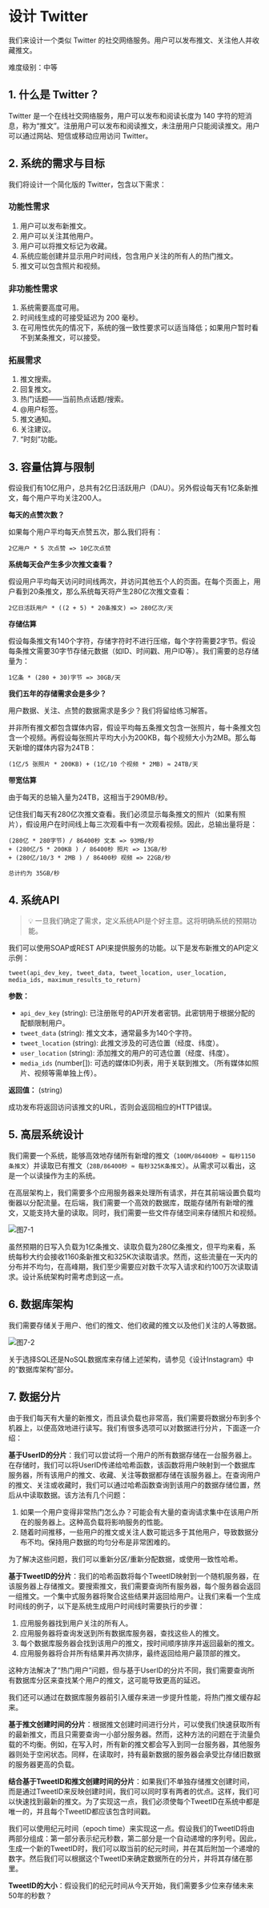 # 设计 Twitter

我们来设计一个类似 Twitter 的社交网络服务。用户可以发布推文、关注他人并收藏推文。

难度级别：中等

## 1. 什么是 Twitter？
Twitter 是一个在线社交网络服务，用户可以发布和阅读长度为 140 字符的短消息，称为“推文”。注册用户可以发布和阅读推文，未注册用户只能阅读推文。用户可以通过网站、短信或移动应用访问 Twitter。

## 2. 系统的需求与目标
我们将设计一个简化版的 Twitter，包含以下需求：

### 功能性需求
1. 用户可以发布新推文。
2. 用户可以关注其他用户。
3. 用户可以将推文标记为收藏。
4. 系统应能创建并显示用户时间线，包含用户关注的所有人的热门推文。
5. 推文可以包含照片和视频。

### 非功能性需求
1. 系统需要高度可用。
2. 时间线生成的可接受延迟为 200 毫秒。
3. 在可用性优先的情况下，系统的强一致性要求可以适当降低；如果用户暂时看不到某条推文，可以接受。

### 拓展需求
1. 推文搜索。
2. 回复推文。
3. 热门话题——当前热点话题/搜索。
4. @用户标签。
5. 推文通知。
6. 关注建议。
7. “时刻”功能。

## 3. 容量估算与限制

假设我们有10亿用户，总共有2亿日活跃用户（DAU）。另外假设每天有1亿条新推文，每个用户平均关注200人。

**每天的点赞次数？**

如果每个用户平均每天点赞五次，那么我们将有：

`2亿用户 * 5 次点赞 => 10亿次点赞`

**系统每天会产生多少次推文查看？**

假设用户平均每天访问时间线两次，并访问其他五个人的页面。在每个页面上，用户看到20条推文，那么系统每天将产生280亿次推文查看：

`2亿日活跃用户 * ((2 + 5) * 20条推文) => 280亿次/天`

**存储估算**

假设每条推文有140个字符，存储字符时不进行压缩，每个字符需要2字节。假设每条推文需要30字节存储元数据（如ID、时间戳、用户ID等）。我们需要的总存储量为：

`1亿条 * (280 + 30)字节 => 30GB/天`

**我们五年的存储需求会是多少？**

用户数据、关注、点赞的数据需求是多少？我们将留给练习解答。

并非所有推文都包含媒体内容，假设平均每五条推文包含一张照片，每十条推文包含一个视频。再假设每张照片平均大小为200KB，每个视频大小为2MB。那么每天新增的媒体内容为24TB：

`(1亿/5 张照片 * 200KB) + (1亿/10 个视频 * 2MB) ≈ 24TB/天`

**带宽估算**

由于每天的总输入量为24TB，这相当于290MB/秒。

记住我们每天有280亿次推文查看。我们必须显示每条推文的照片（如果有照片），假设用户在时间线上每三次观看中有一次观看视频。因此，总输出量将是：
```
(280亿 * 280字节) / 86400秒 文本 => 93MB/秒 
+ (280亿/5 * 200KB ) / 86400秒 照片 => 13GB/秒 
+ (280亿/10/3 * 2MB ) / 86400秒 视频 => 22GB/秒  

总计约为 35GB/秒
```

## 4. 系统API

> 💡 一旦我们确定了需求，定义系统API是个好主意。这将明确系统的预期功能。

我们可以使用SOAP或REST API来提供服务的功能。以下是发布新推文的API定义示例：

`tweet(api_dev_key, tweet_data, tweet_location, user_location, media_ids, maximum_results_to_return)`

**参数：**

- `api_dev_key` (string): 已注册账号的API开发者密钥。此密钥用于根据分配的配额限制用户。
- `tweet_data` (string): 推文文本，通常最多为140个字符。
- `tweet_location` (string): 此推文涉及的可选位置（经度、纬度）。
- `user_location` (string): 添加推文的用户的可选位置（经度、纬度）。
- `media_ids` (number[]): 可选的媒体ID列表，用于关联到推文。（所有媒体如照片、视频等需单独上传）。

**返回值：** (string)

成功发布将返回访问该推文的URL，否则会返回相应的HTTP错误。

## 5. 高层系统设计

我们需要一个系统，能够高效地存储所有新增的推文（`100M/86400秒 ≈ 每秒1150条推文`）并读取已有推文（`28B/86400秒 ≈ 每秒325K条推文`）。从需求可以看出，这是一个以读操作为主的系统。

在高层架构上，我们需要多个应用服务器来处理所有请求，并在其前端设置负载均衡器以分配流量。在后端，我们需要一个高效的数据库，既能存储所有新增的推文，又能支持大量的读取。同时，我们需要一些文件存储空间来存储照片和视频。

![图7-1](/grokking/f7-1.png)

虽然预期的日写入负载为1亿条推文、读取负载为280亿条推文，但平均来看，系统每秒大约会接收1160条新推文和325K次读取请求。然而，这些流量在一天内的分布并不均匀，在高峰期，我们至少需要应对数千次写入请求和约100万次读取请求。设计系统架构时需考虑到这一点。

## 6. 数据库架构

我们需要存储关于用户、他们的推文、他们收藏的推文以及他们关注的人等数据。

![图7-2](/grokking/f7-2.png)

关于选择SQL还是NoSQL数据库来存储上述架构，请参见《设计Instagram》中的“数据库架构”部分。

## 7. 数据分片

由于我们每天有大量的新推文，而且读负载也非常高，我们需要将数据分布到多个机器上，以便高效地进行读写。我们有很多选项可以对数据进行分片，下面逐一介绍：

**基于UserID的分片**：我们可以尝试将一个用户的所有数据存储在一台服务器上。在存储时，我们可以将UserID传递给哈希函数，该函数将用户映射到一个数据库服务器，所有该用户的推文、收藏、关注等数据都存储在该服务器上。在查询用户的推文、关注或收藏时，我们可以通过哈希函数查询到该用户的数据存储位置，然后从中读取数据。该方法有几个问题：
1. 如果一个用户变得非常热门怎么办？可能会有大量的查询请求集中在该用户所在的服务器上。这种高负载将影响服务的性能。
2. 随着时间推移，一些用户的推文或关注人数可能远多于其他用户，导致数据分布不均。保持用户数据的均匀分布是非常困难的。

为了解决这些问题，我们可以重新分区/重新分配数据，或使用一致性哈希。

**基于TweetID的分片**：我们的哈希函数将每个TweetID映射到一个随机服务器，在该服务器上存储推文。要搜索推文，我们需要查询所有服务器，每个服务器会返回一组推文。一个集中式服务器将聚合这些结果并返回给用户。让我们来看一个生成时间线的例子，以下是系统生成用户时间线时需要执行的步骤：
1. 应用服务器找到用户关注的所有人。
2. 应用服务器将查询发送到所有数据库服务器，查找这些人的推文。
3. 每个数据库服务器会找到该用户的推文，按时间顺序排序并返回最新的推文。
4. 应用服务器将合并所有结果并再次排序，最终返回给用户最顶部的推文。

这种方法解决了“热门用户”问题，但与基于UserID的分片不同，我们需要查询所有数据库分区来查找某个用户的推文，这可能导致更高的延迟。

我们还可以通过在数据库服务器前引入缓存来进一步提升性能，将热门推文缓存起来。

**基于推文创建时间的分片**：根据推文创建时间进行分片，可以使我们快速获取所有的最新推文，而且只需要查询一小部分服务器。然而，这种方法的问题在于流量负载的不均衡。例如，在写入时，所有新的推文都会写入到同一台服务器，其他服务器则处于空闲状态。同样，在读取时，持有最新数据的服务器会承受比存储旧数据的服务器更高的负载。

**结合基于TweetID和推文创建时间的分片**：如果我们不单独存储推文创建时间，而是通过TweetID来反映创建时间，我们可以同时享有两者的优点。这样，我们可以快速找到最新的推文。为了实现这一点，我们必须使每个TweetID在系统中都是唯一的，并且每个TweetID都应该包含时间戳。

我们可以使用纪元时间（epoch time）来实现这一点。假设我们的TweetID将由两部分组成：第一部分表示纪元秒数，第二部分是一个自动递增的序列号。因此，生成一个新的TweetID时，我们可以取当前的纪元时间，并在其后附加一个递增的数字。然后我们可以根据这个TweetID来确定数据所在的分片，并将其存储在那里。

**TweetID的大小**：假设我们的纪元时间从今天开始，我们需要多少位来存储未来50年的秒数？

